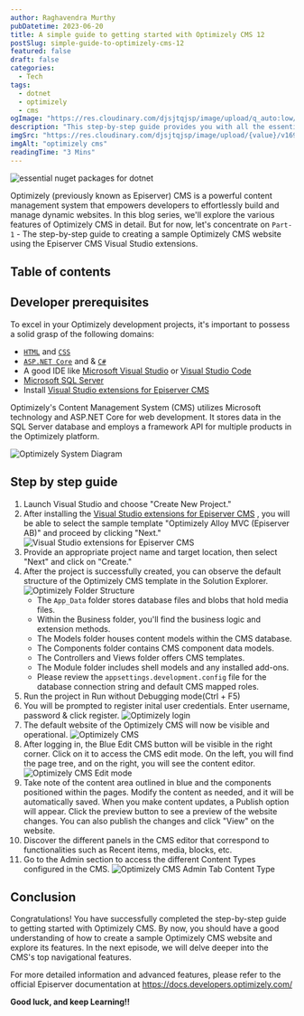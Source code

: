 ```yaml
---
author: Raghavendra Murthy
pubDatetime: 2023-06-20
title: A simple guide to getting started with Optimizely CMS 12
postSlug: simple-guide-to-optimizely-cms-12
featured: false
draft: false
categories:
  - Tech
tags:
  - dotnet
  - optimizely
  - cms
ogImage: "https://res.cloudinary.com/djsjtqjsp/image/upload/q_auto:low/v1692111971/raghavendra-murthy-blog/optimizely-vector-logo-2021_ufk1de.png"
description: "This step-by-step guide provides you with all the essential information and resources you need to seamlessly navigate the powerful world of Optimizely CMS 12"
imgSrc: "https://res.cloudinary.com/djsjtqjsp/image/upload/{value}/v1692111971/raghavendra-murthy-blog/optimizely-vector-logo-2021_ufk1de.png"
imgAlt: "optimizely cms"
readingTime: "3 Mins"
---
```


![essential nuget packages for dotnet](https://seekvectorlogo.com/wp-content/uploads/2021/12/optimizely-vector-logo-2021.png)

Optimizely (previously known as Episerver) CMS is a powerful content management system that empowers developers to effortlessly build and manage dynamic websites. In this blog series, we'll explore the various features of Optimizely CMS in detail. But for now, let's concentrate on `Part-1` - The step-by-step guide to creating a sample Optimizely CMS website using the Episerver CMS Visual Studio extensions.

## Table of contents

## Developer prerequisites

To excel in your Optimizely development projects, it's important to possess a solid grasp of the following domains:

- [`HTML`](https://www.w3schools.com/html/html_intro.asp) and [`CSS`](https://www.w3schools.com/css/css_intro.asp)
- [`ASP.NET Core`](https://docs.microsoft.com/en-us/aspnet/core/?view=aspnetcore-5.0) and & [`C#`](https://docs.microsoft.com/en-us/dotnet/csharp/tour-of-csharp)
- A good IDE like [Microsoft Visual Studio](https://www.visualstudio.com/) or [Visual Studio Code](https://code.visualstudio.com/)
- [Microsoft SQL Server](https://www.microsoft.com/en-us/sql-server/)
- Install [Visual Studio extensions for Episerver CMS](https://world.optimizely.com/download/Items/Episerver-CMS/visual-studio-cms-extensions/)

Optimizely's Content Management System (CMS) utilizes Microsoft technology and ASP.NET Core for web development. It stores data in the SQL Server database and employs a framework API for multiple products in the Optimizely platform.

![Optimizely System Diagram](https://res.cloudinary.com/djsjtqjsp/image/upload/q_auto:low/v1688474519/raghavendra-murthy-blog/sd_dryhtb.png)

## Step by step guide

1. Launch Visual Studio and choose "Create New Project."
2. After installing the [Visual Studio extensions for Episerver CMS](https://world.optimizely.com/download/Items/Episerver-CMS/visual-studio-cms-extensions/) , you will be able to select the sample template "Optimizely Alloy MVC (Episerver AB)" and proceed by clicking "Next."
   ![Visual Studio extensions for Episerver CMS](https://res.cloudinary.com/djsjtqjsp/image/upload/q_auto:low/v1688474783/raghavendra-murthy-blog/epi-1_e3gjbb.png)
3. Provide an appropriate project name and target location, then select "Next" and click on "Create."
4. After the project is successfully created, you can observe the default structure of the Optimizely CMS template in the Solution Explorer.
   ![Optimizely Folder Structure](https://res.cloudinary.com/djsjtqjsp/image/upload/q_auto:low/v1688475180/raghavendra-murthy-blog/epi-3_icgfn7.png)
   - The `App_Data` folder stores database files and blobs that hold media files.
   - Within the Business folder, you'll find the business logic and extension methods.
   - The Models folder houses content models within the CMS database.
   - The Components folder contains CMS component data models.
   - The Controllers and Views folder offers CMS templates.
   - The Module folder includes shell models and any installed add-ons.
   - Please review the `appsettings.development.config` file for the database connection string and default CMS mapped roles.
5. Run the project in Run without Debugging mode(Ctrl + F5)
6. You will be prompted to register inital user credentials. Enter username, password & click register.
   ![Optimizely login](https://res.cloudinary.com/djsjtqjsp/image/upload/q_auto:low/v1688474519/raghavendra-murthy-blog/sc-opti-4_sgoxlm.png)
7. The default website of the Optimizely CMS will now be visible and operational.
   ![Optimizely CMS](https://res.cloudinary.com/djsjtqjsp/image/upload/q_auto:low/v1688474519/raghavendra-murthy-blog/sc-opti-2_jatuua.png)
8. After logging in, the Blue Edit CMS button will be visible in the right corner. Click on it to access the CMS edit mode. On the left, you will find the page tree, and on the right, you will see the content editor.
   ![Optimizely CMS Edit mode](https://res.cloudinary.com/djsjtqjsp/image/upload/q_auto:low/v1688474519/raghavendra-murthy-blog/sc-opti-3_mbkvr4.png)
9. Take note of the content area outlined in blue and the components positioned within the pages. Modify the content as needed, and it will be automatically saved. When you make content updates, a Publish option will appear. Click the preview button to see a preview of the website changes. You can also publish the changes and click "View" on the website.
10. Discover the different panels in the CMS editor that correspond to functionalities such as Recent items, media, blocks, etc.
11. Go to the Admin section to access the different Content Types configured in the CMS.
    ![Optimizely CMS Admin Tab Content Type](https://res.cloudinary.com/djsjtqjsp/image/upload/q_auto:low/v1688474519/raghavendra-murthy-blog/sc-opti-1_uhzahx.png)

## Conclusion

Congratulations! You have successfully completed the step-by-step guide to getting started with Optimizely CMS. By now, you should have a good understanding of how to create a sample Optimizely CMS website and explore its features. In the next episode, we will delve deeper into the CMS's top navigational features.

For more detailed information and advanced features, please refer to the official Episerver documentation at https://docs.developers.optimizely.com/

**Good luck, and keep Learning!!**
